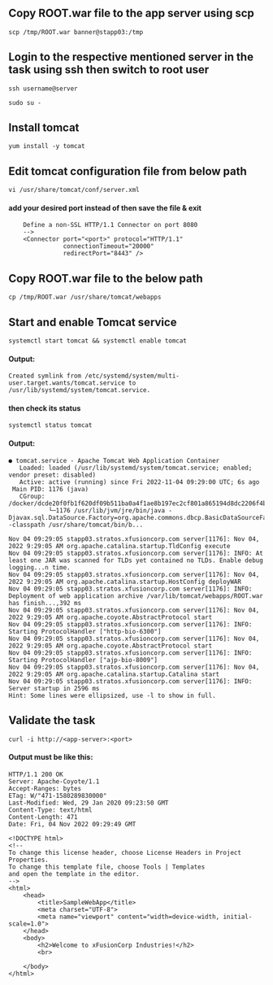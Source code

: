 ## Copy ROOT.war file to the app server using scp

```
scp /tmp/ROOT.war banner@stapp03:/tmp
```

## Login to the respective mentioned server in the task using ssh then switch to root user

```
ssh username@server

sudo su -
```
## Install tomcat

```
yum install -y tomcat
```

## Edit tomcat configuration file from below path
```
vi /usr/share/tomcat/conf/server.xml
```
#### add your desired port instead of <port> then save the file & exit
```
    Define a non-SSL HTTP/1.1 Connector on port 8080
    -->
    <Connector port="<port>" protocol="HTTP/1.1"        
               connectionTimeout="20000"
               redirectPort="8443" />
```
## Copy ROOT.war file to the below path
```
cp /tmp/ROOT.war /usr/share/tomcat/webapps
```

## Start and enable Tomcat service
```
systemctl start tomcat && systemctl enable tomcat
```
#### Output:
```
Created symlink from /etc/systemd/system/multi-user.target.wants/tomcat.service to /usr/lib/systemd/system/tomcat.service.
```
#### then check its status

```
systemctl status tomcat
```

#### Output:
```
● tomcat.service - Apache Tomcat Web Application Container
   Loaded: loaded (/usr/lib/systemd/system/tomcat.service; enabled; vendor preset: disabled)
   Active: active (running) since Fri 2022-11-04 09:29:00 UTC; 6s ago
 Main PID: 1176 (java)
   CGroup: /docker/dcde20f0fb1f620df09b511ba0a4f1ae8b197ec2cf801a865194d8dc2206f4bb/system.slice/tomcat.service
           └─1176 /usr/lib/jvm/jre/bin/java -Djavax.sql.DataSource.Factory=org.apache.commons.dbcp.BasicDataSourceFactory -classpath /usr/share/tomcat/bin/b...

Nov 04 09:29:05 stapp03.stratos.xfusioncorp.com server[1176]: Nov 04, 2022 9:29:05 AM org.apache.catalina.startup.TldConfig execute
Nov 04 09:29:05 stapp03.stratos.xfusioncorp.com server[1176]: INFO: At least one JAR was scanned for TLDs yet contained no TLDs. Enable debug logging...n time.
Nov 04 09:29:05 stapp03.stratos.xfusioncorp.com server[1176]: Nov 04, 2022 9:29:05 AM org.apache.catalina.startup.HostConfig deployWAR
Nov 04 09:29:05 stapp03.stratos.xfusioncorp.com server[1176]: INFO: Deployment of web application archive /var/lib/tomcat/webapps/ROOT.war has finish...,392 ms
Nov 04 09:29:05 stapp03.stratos.xfusioncorp.com server[1176]: Nov 04, 2022 9:29:05 AM org.apache.coyote.AbstractProtocol start
Nov 04 09:29:05 stapp03.stratos.xfusioncorp.com server[1176]: INFO: Starting ProtocolHandler ["http-bio-6300"]
Nov 04 09:29:05 stapp03.stratos.xfusioncorp.com server[1176]: Nov 04, 2022 9:29:05 AM org.apache.coyote.AbstractProtocol start
Nov 04 09:29:05 stapp03.stratos.xfusioncorp.com server[1176]: INFO: Starting ProtocolHandler ["ajp-bio-8009"]
Nov 04 09:29:05 stapp03.stratos.xfusioncorp.com server[1176]: Nov 04, 2022 9:29:05 AM org.apache.catalina.startup.Catalina start
Nov 04 09:29:05 stapp03.stratos.xfusioncorp.com server[1176]: INFO: Server startup in 2596 ms
Hint: Some lines were ellipsized, use -l to show in full.
```

## Validate the task 
```
curl -i http://<app-server>:<port>
```

#### Output must be like this:
```
HTTP/1.1 200 OK
Server: Apache-Coyote/1.1
Accept-Ranges: bytes
ETag: W/"471-1580289830000"
Last-Modified: Wed, 29 Jan 2020 09:23:50 GMT
Content-Type: text/html
Content-Length: 471
Date: Fri, 04 Nov 2022 09:29:49 GMT

<!DOCTYPE html>
<!--
To change this license header, choose License Headers in Project Properties.
To change this template file, choose Tools | Templates
and open the template in the editor.
-->
<html>
    <head>
        <title>SampleWebApp</title>
        <meta charset="UTF-8">
        <meta name="viewport" content="width=device-width, initial-scale=1.0">
    </head>
    <body>
        <h2>Welcome to xFusionCorp Industries!</h2>
        <br>
    
    </body>
</html>
```

 






























